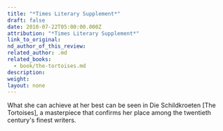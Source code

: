 ```yaml
---
title: "*Times Literary Supplement*"
draft: false
date: 2010-07-22T05:00:00.000Z
attribution: "*Times Literary Supplement*"
link_to_original:
nd_author_of_this_review:
related_author: .md
related_books:
  - book/the-tortoises.md
description:
weight:
layout: none
---
```

What she can achieve at her best can be seen in Die Schildkroeten [The Tortoises], a masterpiece that confirms her place among the twentieth century's finest writers.

